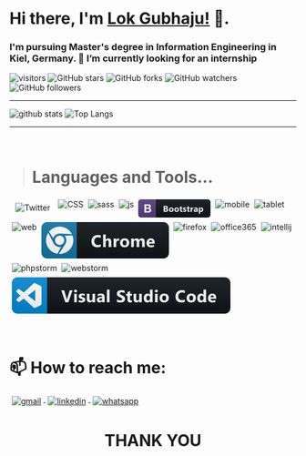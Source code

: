 # Hi there, I'm [Lok Gubhaju!](https://loku.codes) 👋.
### I'm pursuing Master's degree in <b>Information Engineering</b> in Kiel, Germany. 🔭 I’m currently looking for an internship


![visitors](https://visitor-badge.laobi.icu/badge?page_id=lokgubhaju.visitor-badge) ![GitHub stars](https://img.shields.io/github/stars/lokgubhaju/brows-expert?style=social) ![GitHub forks](https://img.shields.io/github/forks/lokgubhaju/brows-expert?style=social) ![GitHub watchers](https://img.shields.io/github/watchers/lokgubhaju/brows-expert?style=social) 
![GitHub followers](https://img.shields.io/github/followers/lokgubhaju?style=flat-square&logo=appveyor)



*************

![github stats](https://github-readme-stats.vercel.app/api?username=unaisshazan&show_icons=true&title_color=fff&theme=radical&hide=prs)
![Top Langs](https://github-readme-stats.vercel.app/api/top-langs/?username=lokgubhaju&layout=compact&theme=radical)


*************

<br />

># Languages and Tools...

<!-- For more icons please follow  https://github.com/MikeCodesDotNET/ColoredBadges -->

<img src="https://raw.githubusercontent.com/lokgubhaju/ColoredBadges/master/png/dev/languages/html.png" alt="Twitter" style="vertical-align:top; margin:10px"><img src="https://raw.githubusercontent.com/lokgubhaju/ColoredBadges/master/png/dev/languages/css3.png" alt="CSS" style="vertical-align:top; margin:4px"><img src="https://raw.githubusercontent.com/lokgubhaju/ColoredBadges/master/png/dev/languages/sass.png" alt="sass" style="vertical-align:top; margin:4px"><img src="https://raw.githubusercontent.com/lokgubhaju/ColoredBadges/master/png/dev/languages/js.png" alt="js" style="vertical-align:top; margin:4px"><img src="https://raw.githubusercontent.com/lokgubhaju/ColoredBadges/master/png/dev/frameworks/bootstrap.png" alt="js" style="vertical-align:top; margin:4px"><img src="https://raw.githubusercontent.com/lokgubhaju/ColoredBadges/master/png/dev/misc/mobile.png" alt="mobile" style="vertical-align:top; margin:4px"><img src="https://raw.githubusercontent.com/lokgubhaju/ColoredBadges/master/png/dev/misc/tablet.png" alt="tablet" style="vertical-align:top; margin:4px"><img src="https://raw.githubusercontent.com/lokgubhaju/ColoredBadges/master/png/dev/misc/web.png" alt="web" style="vertical-align:top; margin:4px"><img src="https://raw.githubusercontent.com/lokgubhaju/ColoredBadges/master/svg/dev/misc/chrome.svg" alt="chrome" style="vertical-align:top; margin:4px"><img src="https://raw.githubusercontent.com/lokgubhaju/ColoredBadges/master/png/dev/misc/firefox.png" alt="firefox" style="vertical-align:top; margin:4px"><img src="https://raw.githubusercontent.com/lokgubhaju/ColoredBadges/master/png/dev/services/office_365.png" alt="office365" style="vertical-align:top; margin:4px"><img src="https://raw.githubusercontent.com/lokgubhaju/ColoredBadges/master/png/dev/tools/jetbrains_intellij.png" alt="intellij" style="vertical-align:top; margin:4px"><img src="https://raw.githubusercontent.com/lokgubhaju/ColoredBadges/master/png/dev/tools/jetbrains_phpstorm.png" alt="phpstorm" style="vertical-align:top; margin:4px"><img src="https://raw.githubusercontent.com/lokgubhaju/ColoredBadges/master/png/dev/tools/jetbrains_webstorm.png" alt="webstorm" style="vertical-align:top; margin:4px"><img src="https://raw.githubusercontent.com/8bithemant/8bithemant/master/svg/dev/tools/visualstudio_code.svg" alt="vscode" style="vertical-align:top; margin:4px">

<br />

# 📫 How to reach me:
<a href="mailto:lok.gubhaju@gmail.com"><img src="https://raw.githubusercontent.com/lokgubhaju/ColoredBadges/master/png/social/gmail.png" alt="gmail" style="vertical-align:top; margin:4px">
</a>
<a href="https://linkedin.com/in/lokgubhaju"><img src="https://raw.githubusercontent.com/lokgubhaju/ColoredBadges/master/png/social/linkedin.png" alt="linkedin" style="vertical-align:top; margin:4px">
</a>
<a href="https://wa.link/iuan4y"><img src="https://raw.githubusercontent.com/lokgubhaju/ColoredBadges/master/png/social/whatsapp.png" alt="whatsapp" style="vertical-align:top; margin:4px"></a>
<br />

# <p align="center"> THANK YOU</p>
